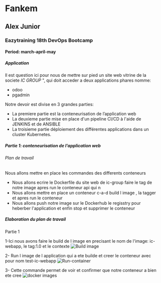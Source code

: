 # Fankem
## Alex Junior
### Eazytraining 18th DevOps Bootcamp
#### Period: march-april-may


##### Application
Il est question ici pour nous de mettre sur pied un site web vitrine de la societe *IC GROUP* ", qui doit acceder a deux applications phares nomme:
- odoo
- pgadmin

Notre devoir est divise en 3 grandes parties:
- La premiere partie est la conteneurisation de l’application web
- La deuxieme partie mise en place d'un pipeline CI/CD à l'aide de JENKINS et de ANSIBLE
- La troisieme partie déploiement des différentes applications dans un cluster Kubernetes.
  
##### Partie 1: conteneurisation de l’application web

###### Plan de travail 
Nous allons mettre en place les commandes des differents conteneurs 
- Nous allons ecrire le Dockerfile du site web de ic-group  faire le tag de notre image apres run le conteneur api qui n
- Nous allons mettre en place un conteneur c-a-d build l image , la tagger et apres run le conteneur 
- Nous allons push notre image sur le Dockerhub le regisstry pour heberber l'application et enfin stop et supprimer le conteneur
 
##### Elaboration du plan de travail

Partie 1
 
1-Ici nous avons faire le build de l image en precisant le nom de l'image: ic-webapp, le tag:1.0 et le contexte
![Build image](https://github.com/user-attachments/assets/ad3bc4bd-060d-4077-9790-66d8294521fa)

2- Run l image de l application qui a ete builde et creer le conteneur avec pour nom test-ic-webapp
![Run-container](https://github.com/user-attachments/assets/b5f48384-938a-4417-b801-b199d747deb1)

3-  Cette commande permet de voir et confirmer que notre conteneur a bien ete cree
![docker images](https://github.com/user-attachments/assets/69f5fec5-734e-4e6e-8239-8ecb7182c78a)
